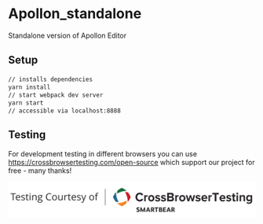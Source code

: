 # Apollon_standalone

Standalone version of Apollon Editor

## Setup

```
// installs dependencies
yarn install
// start webpack dev server
yarn start
// accessible via localhost:8888
```

## Testing

For development testing in different browsers you can use
https://crossbrowsertesting.com/open-source which support our project for free - many thanks!

<!-- please keep this logo, because its one of their requirements, so that we can use it for testing -->

![alt text](doc/images/crossbrowsertesting.svg)
